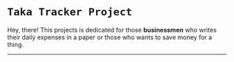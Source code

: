 # `Taka Tracker Project`

Hey, there! This projects is dedicated for those **businessmen** who writes their daily expenses in a paper or those who wants to save money for a thing.

---
